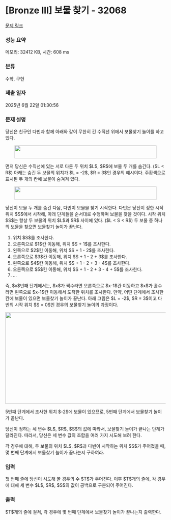 # [Bronze III] 보물 찾기 - 32068 

[문제 링크](https://www.acmicpc.net/problem/32068) 

### 성능 요약

메모리: 32412 KB, 시간: 608 ms

### 분류

수학, 구현

### 제출 일자

2025년 6월 22일 01:30:56

### 문제 설명

<p>당신은 친구인 다빈과 함께 아래와 같이 무한히 긴 수직선 위에서 보물찾기 놀이를 하고 있다.</p>

<p style="text-align: center;"><img alt="" src="" style="width: 446px; height: 41px;"></p>

<p>먼저 당신은 수직선에 있는 서로 다른 두 위치 $L$, $R$에 보물 두 개를 숨긴다. ($L < R$) 아래는 숨긴 두 보물의 위치가 $L = -2$, $R = 3$인 경우의 예시이다. 주황색으로 표시된 두 개의 칸에 보물이 숨겨져 있다.</p>

<p style="text-align: center;"><img alt="" src="" style="width: 446px; height: 42px;"></p>

<p>당신이 보물 두 개를 숨긴 다음, 다빈이 보물을 찾기 시작한다. 다빈은 당신이 정한 시작 위치 $S$에서 시작해, 아래 단계들을 순서대로 수행하며 보물을 찾을 것이다. 시작 위치 $S$는 항상 두 보물의 위치 $L$과 $R$ 사이에 있다. ($L < S < R$) 두 보물 중 하나의 보물을 찾으면 보물찾기 놀이가 끝난다.</p>

<ol>
	<li>위치 $S$를 조사한다.</li>
	<li>오른쪽으로 $1$칸 이동해, 위치 $S + 1$를 조사한다.</li>
	<li>왼쪽으로 $2$칸 이동해, 위치 $S + 1 - 2$를 조사한다.</li>
	<li>오른쪽으로 $3$칸 이동해, 위치 $S + 1 - 2 + 3$를 조사한다.</li>
	<li>왼쪽으로 $4$칸 이동해, 위치 $S + 1 - 2 + 3 - 4$를 조사한다.</li>
	<li>오른쪽으로 $5$칸 이동해, 위치 $S + 1 - 2 + 3 - 4 + 5$를 조사한다.</li>
	<li>...</li>
</ol>

<p>즉, $x$번째 단계에서는, $x$가 짝수라면 오른쪽으로 $x-1$칸 이동하고 $x$가 홀수라면 왼쪽으로 $x-1$칸 이동해서 도착한 위치를 조사한다. 만약, 어떤 단계에서 조사한 칸에 보물이 있으면 보물찾기 놀이가 끝난다. 아래 그림은 $L = -2$, $R = 3$이고 다빈의 시작 위치 $S = 0$인 경우의 보물찾기 놀이의 과정이다.</p>

<p style="text-align: center;"><img alt="" src="" style="width: 512px; height: 288px;"></p>

<p>5번째 단계에서 조사한 위치 $-2$에 보물이 있으므로, 5번째 단계에서 보물찾기 놀이가 끝난다.</p>

<p>당신이 정하는 세 변수 $L$, $R$, $S$의 값에 따라서, 보물찾기 놀이가 끝나는 단계가 달라진다. 따라서, 당신은 세 변수 값의 조합을 여러 가지 시도해 보려 한다.</p>

<p>각 경우에 대해, 두 보물의 위치 $L$, $R$과 다빈이 시작하는 위치 $S$가 주어졌을 때, 몇 번째 단계에서 보물찾기 놀이가 끝나는지 구하여라.</p>

### 입력 

 <p>첫 번째 줄에 당신이 시도해 볼 경우의 수 $T$가 주어진다. 이후 $T$개의 줄에, 각 경우에 대해 세 변수 $L$, $R$, $S$의 값이 공백으로 구분되어 주어진다.</p>

### 출력 

 <p>$T$개의 줄에 걸쳐, 각 경우에 몇 번째 단계에서 보물찾기 놀이가 끝나는지 출력한다.</p>

